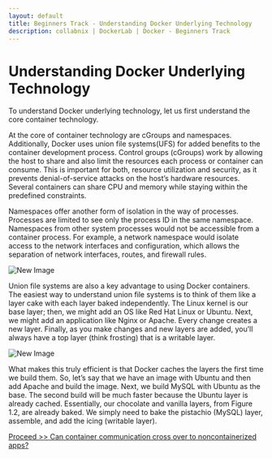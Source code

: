 ```yaml
---
layout: default
title: Beginners Track - Understanding Docker Underlying Technology
description: collabnix | DockerLab | Docker - Beginners Track
---
```



# Understanding Docker Underlying Technology

To understand Docker underlying technology, let us first understand the core container technology.

At the core of container technology are cGroups and namespaces. Additionally, Docker uses union file systems(UFS) for added benefits to the container development process. Control groups (cGroups) work by allowing the host to share and also limit the resources each process or container can consume. This is important for both, resource utilization and security, as it prevents denial-of-service attacks on the host’s hardware resources. Several containers can share CPU and memory while staying within the predefined constraints. 

Namespaces offer another form of isolation in the way of processes. Processes are limited to see only the process ID in the same namespace. Namespaces from other system processes would not be accessible from a container process. For example, a network namespace would isolate access to the network interfaces and configuration, which allows the separation of network interfaces, routes, and firewall rules.

![New Image](https://raw.githubusercontent.com/collabnix/dockerlabs/master/beginners/understanding-docker-underlying-technology/image1.png)


Union file systems are also a key advantage to using Docker containers. The easiest way to understand union file systems is to think of them like a layer cake with each layer baked independently. The Linux kernel is our base layer; then, we might add an OS like Red Hat
Linux or Ubuntu. Next, we might add an application like Nginx or Apache. Every change creates a new layer. Finally, as you make changes and new layers are added, you’ll always have a top layer (think frosting) that is a writable layer.

![New Image](https://raw.githubusercontent.com/collabnix/dockerlabs/master/beginners/understanding-docker-underlying-technology/image2.png)

What makes this truly efficient is that Docker caches the layers the first time we build
them. So, let’s say that we have an image with Ubuntu and then add Apache and build the
image. Next, we build MySQL with Ubuntu as the base. The second build will be much
faster because the Ubuntu layer is already cached. Essentially, our chocolate and vanilla
layers, from Figure 1.2, are already baked. We simply need to bake the pistachio (MySQL)
layer, assemble, and add the icing (writable layer).


[Proceed >> Can container communication cross over to noncontainerized apps?](https://collabnix.github.io/dockerlabs/beginners/linux-comm-containers.html)


